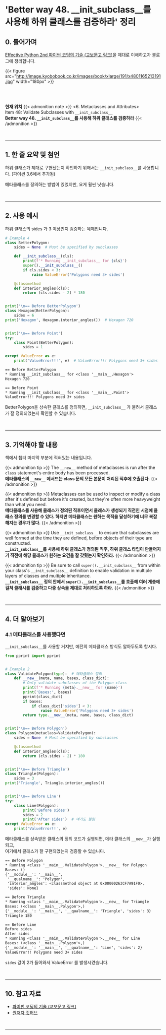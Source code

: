 # 'Better way 48. __init_subclass__를 사용해 하위 클래스를 검증하라' 정리


## 0. 들어가며

[Effective Python 2nd 파이썬 코딩의 기술 (교보문고 링크)](http://digital.kyobobook.co.kr/digital/ebook/ebookDetail.ink?selectedLargeCategory=001&barcode=4801165213191&orderClick=LEH&Kc=)을 제대로 이해하고자 블로그에 정리합니다.

{{< figure src="http://image.kyobobook.co.kr/images/book/xlarge/191/x4801165213191.jpg" width="180px" >}}

<br/>
<br/>

**현재 위치**
{{< admonition note >}}
<6. Metaclasses and Attributes>  
Item 48: Validate Subclasses with `__init_subclass__`  
**Better way 48. `__init_subclass__`를 사용해 하위 클래스를 검증하라**
{{< /admonition >}}


<br/>

---

## 1. 한 줄 요약 및 첨언

하위 클래스가 제대로 구현됐는지 확인하기 위해서는 `__init_subclass__`를 사용합니다. (파이썬 3.6에서 추가됨)

메타클래스를 정의하는 방법이 있었지만, 요게 훨씬 낫습니다.


<br/>

---

## 2. 사용 예시

하위 클래스의 sides 가 3 이상인지 검증하는 예제입니다.

```python
# Example 4
class BetterPolygon:
    sides = None  # Must be specified by subclasses

    def __init_subclass__(cls):
        print(f'* Running __init_subclass__ for {cls}')
        super().__init_subclass__()
        if cls.sides < 3:
            raise ValueError('Polygons need 3+ sides')

    @classmethod
    def interior_angles(cls):
        return (cls.sides - 2) * 180


print('\n== Before BetterPolygon')
class Hexagon(BetterPolygon):
    sides = 6
print('Hexagon', Hexagon.interior_angles())  # Hexagon 720


print('\n== Before Point')
try:
    class Point(BetterPolygon):
        sides = 1

except ValueError as e:
    print('ValueError!!!', e)  # ValueError!!! Polygons need 3+ sides
```

```output.txt
== Before BetterPolygon
* Running __init_subclass__ for <class '__main__.Hexagon'>
Hexagon 720

== Before Point
* Running __init_subclass__ for <class '__main__.Point'>
ValueError!!! Polygons need 3+ sides
```

BetterPolygon을 상속한 클래스를 정의하면, `__init_subclass__` 가 불려서 클래스가 잘 정의되었는지 확인할 수 있습니다.

<br/>

---

## 3. 기억해야 할 내용

책에서 챕터 마지막 부분에 적혀있는 내용입니다.

{{< admonition tip >}}
The `__new__` method of metaclasses is run after the `class` statement's entire body has been processed.  
**메타클래스의 `__new__` 메서드는 class 문의 모든 본문이 처리된 직후에 호출된다.**
{{< /admonition >}}

{{< admonition tip >}}
Metaclasses can be used to inspect or modify a class after it's defined but before it's created, but they're often more heavyweight than what you need.  
**메타클래스를 사용해 클래스가 정의된 직후이면서 클래스가 생성되기 직전인 시점에 클래스 정의를 변경할 수 있다. 하지만 메타클래스는 원하는 목적을 달성하기에 너무 복잡해지는 경우가 많다.**
{{< /admonition >}}

{{< admonition tip >}}
Use `__init_subclass__` to ensure that subclasses are well formed at the time they are defined, before objects of their type are constructed.  
**`__init_subclass__`를 사용해 하위 클래스가 정의된 직후, 하위 클래스 타입이 만들어지기 직전에 해당 클래스가 원하는 요건을 잘 갖췄는지 확인하라.**
{{< /admonition >}}

{{< admonition tip >}}
Be sure to call `super().__init_subclass__` from within your class's `__init_subclass__` definition to enable validation in multiple layers of classes and multiple inheritance.  
**`__init_subclass__` 정의 안에서 `super().__init_subclass__`를 호출해 여러 계층에 걸쳐 클래시를 검증하고 다중 상속을 제대로 처리하도록 하라.**
{{< /admonition >}}

<br/>

---

## 4. 더 알아보기

### 4.1 메타클래스를 사용했다면

`__init_subclass__`를 사용할 거지만, 예전의 메타클래스 방식도 알아두도록 합시다.

```python
from pprint import pprint


# Example 2
class ValidatePolygon(type):  # 메타클래스 정의
    def __new__(meta, name, bases, class_dict):
        # Only validate subclasses of the Polygon class
        print(f'* Running {meta}.__new__ for {name}')
        print('Bases:', bases)
        pprint(class_dict)
        if bases:
            if class_dict['sides'] < 3:
                raise ValueError('Polygons need 3+ sides')
        return type.__new__(meta, name, bases, class_dict)


print('\n== Before Polygon')
class Polygon(metaclass=ValidatePolygon):
    sides = None  # Must be specified by subclasses

    @classmethod
    def interior_angles(cls):
        return (cls.sides - 2) * 180


print('\n== Before Triangle')
class Triangle(Polygon):
    sides = 3
print('Triangle', Triangle.interior_angles())


print('\n== Before Line')
try:
    class Line(Polygon):
        print('Before sides')
        sides = 2
        print('After sides')  # 여기도 불림
except ValueError as e:
    print('ValueError!!', e)
```

메타클래스를 상속받은 클래스의 정의 코드가 실행되면, 메타 클래스의 `__new__`가 실행되고,  
여기에서 클래스가 잘 구현되었는지 검증할 수 있습니다.

```output.txt
== Before Polygon
* Running <class '__main__.ValidatePolygon'>.__new__ for Polygon
Bases: ()
{'__module__': '__main__',
 '__qualname__': 'Polygon',
 'interior_angles': <classmethod object at 0x00000263CF7A91F0>,
 'sides': None}

== Before Triangle
* Running <class '__main__.ValidatePolygon'>.__new__ for Triangle
Bases: (<class '__main__.Polygon'>,)
{'__module__': '__main__', '__qualname__': 'Triangle', 'sides': 3}
Triangle 180

== Before Line
Before sides
After sides
* Running <class '__main__.ValidatePolygon'>.__new__ for Line
Bases: (<class '__main__.Polygon'>,)
{'__module__': '__main__', '__qualname__': 'Line', 'sides': 2}
ValueError!! Polygons need 3+ sides
```

`sides` 값이 2가 들어와서 ValueError 를 발생시켰습니다.

<br/>

---


## 10. 참고 자료

- [파이썬 코딩의 기술 (교보문고 링크)](http://digital.kyobobook.co.kr/digital/ebook/ebookDetail.ink?selectedLargeCategory=001&barcode=4801165213191&orderClick=LEH&Kc=)
- [원저자 깃허브](https://github.com/bslatkin/effectivepython/blob/master/example_code/item_48.py)

<br/>

---
